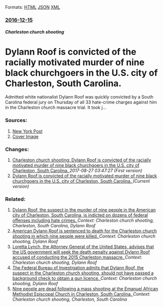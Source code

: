 
Formats: [HTML](/news/2016/12/15/dylann-roof-is-convicted-of-the-racially-motivated-murder-of-nine-black-churchgoers-in-the-u-s-city-of-charleston-south-carolina.html)  [JSON](/news/2016/12/15/dylann-roof-is-convicted-of-the-racially-motivated-murder-of-nine-black-churchgoers-in-the-u-s-city-of-charleston-south-carolina.json)  [XML](/news/2016/12/15/dylann-roof-is-convicted-of-the-racially-motivated-murder-of-nine-black-churchgoers-in-the-u-s-city-of-charleston-south-carolina.xml)  

### [2016-12-15](/news/2016/12/15/index.md)

##### Charleston church shooting
# Dylann Roof is convicted of the racially motivated murder of nine black churchgoers in the U.S. city of Charleston, South Carolina. 

Admitted white nationalist Dylann Roof was quickly convicted by a South Carolina federal jury on Thursday of all 33 hate-crime charges against him in the Charleston church massacre trial. It took j…


### Sources:

1. [New York Post](https://nypost.com/2016/12/15/dylann-roof-convicted-in-racially-motivated-church-massacre/)
1. [Cover Image](https://thenypost.files.wordpress.com/2016/12/dylann-roof.jpg?quality=90&amp;strip=all&amp;w=1200)

### Changes:

1. [Charleston church shooting: Dylann Roof is convicted of the racially motivated murder of nine black churchgoers in the U.S. city of Charleston, South Carolina. ](/news/2016/12/15/charleston-church-shooting-dylann-roof-is-convicted-of-the-racially-motivated-murder-of-nine-black-churchgoers-in-the-u-s-city-of-charlest.md) _2017-08-27 03:47:27 (First version)_
1. [Dylann Roof is convicted of the racially motivated murder of nine black churchgoers in the U.S. city of Charleston, South Carolina. ](/news/2016/12/15/dylann-roof-is-convicted-of-the-racially-motivated-murder-of-nine-black-churchgoers-in-the-u-s-city-of-charleston-south-carolina.md) _(Current version)_

### Related:

1. [Dylann Roof, the suspect in the murder of nine people in the American city of Charleston, South Carolina, is indicted on dozens of federal offenses including hate crimes. ](/news/2015/07/22/dylann-roof-the-suspect-in-the-murder-of-nine-people-in-the-american-city-of-charleston-south-carolina-is-indicted-on-dozens-of-federal-o.md) _Context: Charleston church shooting, Charleston, South Carolina, Dylann Roof_
2. [American Dylann Roof is sentenced to death for the Charleston church shooting in which nine people were killed. ](/news/2017/01/10/american-dylann-roof-is-sentenced-to-death-for-the-charleston-church-shooting-in-which-nine-people-were-killed.md) _Context: Charleston church shooting, Dylann Roof_
3. [Loretta Lynch, the Attorney General of the United States, advises that the US government will seek the death penalty against Dylann Roof accused of conducting the 2015 Charleston massacre. ](/news/2016/05/24/loretta-lynch-the-attorney-general-of-the-united-states-advises-that-the-us-government-will-seek-the-death-penalty-against-dylann-roof-acc.md) _Context: Charleston church shooting, Dylann Roof_
4. [The Federal Bureau of Investigation admits that Dylann Roof, the suspect in the Charleston church shooting, should not have passed a background check to obtain a gun licence. ](/news/2015/07/10/the-federal-bureau-of-investigation-admits-that-dylann-roof-the-suspect-in-the-charleston-church-shooting-should-not-have-passed-a-backgro.md) _Context: Charleston church shooting, Dylann Roof_
5. [Nine people are dead following a mass shooting at the Emanuel African Methodist Episcopal Church in Charleston, South Carolina. ](/news/2015/06/17/nine-people-are-dead-following-a-mass-shooting-at-the-emanuel-african-methodist-episcopal-church-in-charleston-south-carolina.md) _Context: Charleston church shooting, Charleston, South Carolina_
